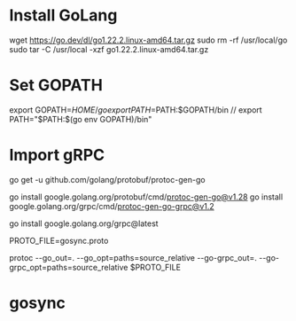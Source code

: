 # Install GoLang
wget https://go.dev/dl/go1.22.2.linux-amd64.tar.gz
sudo rm -rf /usr/local/go 
sudo tar -C /usr/local -xzf go1.22.2.linux-amd64.tar.gz

# Set GOPATH
export GOPATH=$HOME/go
export PATH=$PATH:$GOPATH/bin
// export PATH="$PATH:$(go env GOPATH)/bin"

# Import gRPC
go get -u github.com/golang/protobuf/protoc-gen-go

go install google.golang.org/protobuf/cmd/protoc-gen-go@v1.28
go install google.golang.org/grpc/cmd/protoc-gen-go-grpc@v1.2

go install google.golang.org/grpc@latest




PROTO_FILE=gosync.proto

protoc --go_out=. --go_opt=paths=source_relative --go-grpc_out=. --go-grpc_opt=paths=source_relative $PROTO_FILE
# gosync

